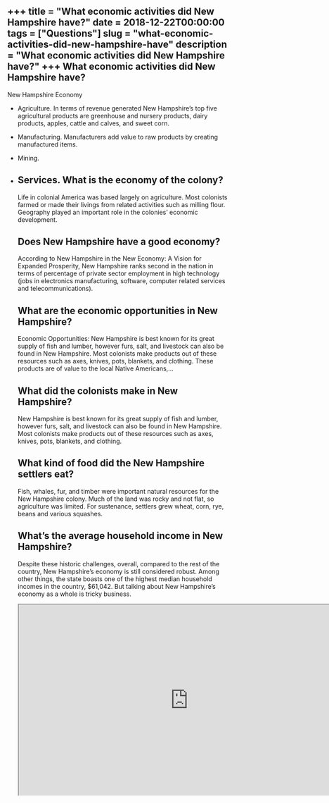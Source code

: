 +++
title = "What economic activities did New Hampshire have?"
date = 2018-12-22T00:00:00
tags = ["Questions"]
slug = "what-economic-activities-did-new-hampshire-have"
description = "What economic activities did New Hampshire have?"
+++
What economic activities did New Hampshire have?
------------------------------------------------

New Hampshire Economy

- Agriculture. In terms of revenue generated New Hampshire’s top five agricultural products are greenhouse and nursery products, dairy products, apples, cattle and calves, and sweet corn.
- Manufacturing. Manufacturers add value to raw products by creating manufactured items.
- Mining.
- Services. What is the economy of the colony?
    ----------------------------------
    
    Life in colonial America was based largely on agriculture. Most colonists farmed or made their livings from related activities such as milling flour. Geography played an important role in the colonies’ economic development.
    
    Does New Hampshire have a good economy?
    ---------------------------------------
    
    According to New Hampshire in the New Economy: A Vision for Expanded Prosperity, New Hampshire ranks second in the nation in terms of percentage of private sector employment in high technology (jobs in electronics manufacturing, software, computer related services and telecommunications).
    
    What are the economic opportunities in New Hampshire?
    -----------------------------------------------------
    
    Economic Opportunities: New Hampshire is best known for its great supply of fish and lumber, however furs, salt, and livestock can also be found in New Hampshire. Most colonists make products out of these resources such as axes, knives, pots, blankets, and clothing. These products are of value to the local Native Americans,…
    
    What did the colonists make in New Hampshire?
    ---------------------------------------------
    
    New Hampshire is best known for its great supply of fish and lumber, however furs, salt, and livestock can also be found in New Hampshire. Most colonists make products out of these resources such as axes, knives, pots, blankets, and clothing.
    
    What kind of food did the New Hampshire settlers eat?
    -----------------------------------------------------
    
    Fish, whales, fur, and timber were important natural resources for the New Hampshire colony. Much of the land was rocky and not flat, so agriculture was limited. For sustenance, settlers grew wheat, corn, rye, beans and various squashes.
    
    What’s the average household income in New Hampshire?
    -----------------------------------------------------
    
    Despite these historic challenges, overall, compared to the rest of the country, New Hampshire’s economy is still considered robust. Among other things, the state boasts one of the highest median household incomes in the country, $61,042. But talking about New Hampshire’s economy as a whole is tricky business.
    
    <iframe allow="accelerometer; autoplay; clipboard-write; encrypted-media; gyroscope; picture-in-picture" allowfullscreen="" class="__youtube_prefs__  epyt-is-override  no-lazyload" data-no-lazy="1" data-origheight="433" data-origwidth="770" data-skipgform_ajax_framebjll="" height="433" id="_ytid_34018" loading="lazy" src="https://www.youtube.com/embed/1uoOCbdeviM?enablejsapi=1&autoplay=0&cc_load_policy=0&cc_lang_pref=&iv_load_policy=1&loop=0&modestbranding=0&rel=1&fs=1&playsinline=0&autohide=2&theme=dark&color=red&controls=1&" title="YouTube player" width="770"></iframe>